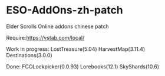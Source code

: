 # ESO-AddOns-zh-patch
Elder Scrolls Online addons chinese patch
	
Require:https://vstab.com/local/

Work in progress:
  LostTreasure(5.04)
  HarvestMap(3.11.4)
  Destinations(3.0.0)
  
Done:
  FCOLockpicker(0.0.93)
  Lorebooks(12.1)
  SkyShards(10.6)

